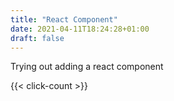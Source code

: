 ```yaml
---
title: "React Component"
date: 2021-04-11T18:24:28+01:00
draft: false
---
```


Trying out adding a react component

{{< click-count >}}